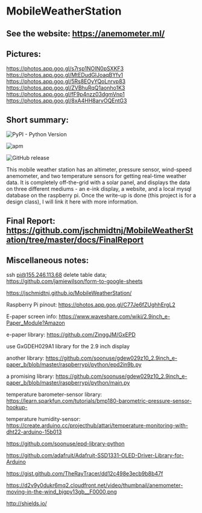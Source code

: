 # MobileWeatherStation

## See the website: https://anemometer.ml/

## Pictures:

https://photos.app.goo.gl/s7rsp1NOIN0pSXKF3
https://photos.app.goo.gl/MtEDudGlJoaqBYfv1
https://photos.app.goo.gl/5Rs8EOyYQoLnrvp83
https://photos.app.goo.gl/ZVBhuRqQ1aonho1K3
https://photos.app.goo.gl/fF9p4nzz03dgmVnp1
https://photos.app.goo.gl/8xA4HH8arvOQEntG3

## Short summary:


![PyPI - Python Version](https://img.shields.io/pypi/pyversions/Django.svg?style=plastic)

![apm](https://img.shields.io/apm/l/vim-mode.svg?style=plastic)

![GitHub release](https://img.shields.io/github/release/qubyte/rubidium.svg?style=plastic)


This mobile weather station has an altimeter, pressure sensor, wind-speed anemometer, and two temperature sensors for getting real-time weather data. It is completely off-the-grid with a solar panel, and displays the data on three different mediums - an e-ink display, a website, and a local mysql database on the raspberry pi. Once the write-up is done (this project is for a design class), I will link it here with more information.

## Final Report: https://github.com/jschmidtnj/MobileWeatherStation/tree/master/docs/FinalReport

## Miscellaneous notes:

ssh pi@155.246.113.68
delete table data;
https://github.com/jamiewilson/form-to-google-sheets


https://jschmidtnj.github.io/MobileWeatherStation/

Raspberry Pi pinout: https://photos.app.goo.gl/C77Je6fZUghhErgL2

E-paper screen info: https://www.waveshare.com/wiki/2.9inch_e-Paper_Module?Amazon

e-paper library: https://github.com/ZinggJM/GxEPD

use GxGDEH029A1 library for the 2.9 inch display

another library: https://github.com/soonuse/gdew029z10_2.9inch_e-paper_b/blob/master/raspberrypi/python/epd2in9b.py

a promising library: https://github.com/soonuse/gdew029z10_2.9inch_e-paper_b/blob/master/raspberrypi/python/main.py

temperature barometer-sensor library: https://learn.sparkfun.com/tutorials/bmp180-barometric-pressure-sensor-hookup-

temperature humidity-sensor: https://create.arduino.cc/projecthub/attari/temperature-monitoring-with-dht22-arduino-15b013

https://github.com/soonuse/epd-library-python

https://github.com/adafruit/Adafruit-SSD1331-OLED-Driver-Library-for-Arduino

https://gist.github.com/TheRayTracer/dd12c498e3ecb9b8b47f

https://d2v9y0dukr6mq2.cloudfront.net/video/thumbnail/anemometer-moving-in-the-wind_bjgpy13gb__F0000.png

http://shields.io/
